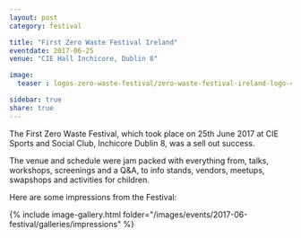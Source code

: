 ```yaml
---
layout: post
category: festival

title: "First Zero Waste Festival Ireland"
eventdate: 2017-06-25
venue: "CIE Hall Inchicore, Dublin 8"

image:
  teaser : logos-zero-waste-festival/zero-waste-festival-ireland-logo-400.jpg"

sidebar: true
share: true
---
```


The First Zero Waste Festival, which took place on 25th June 2017 at CIE Sports and Social Club, Inchicore Dublin 8, was a sell out success.

The venue and schedule were jam packed with everything from, talks, workshops, screenings and a Q&A, to info stands, vendors, meetups, swapshops and activities for children.

Here are some impressions from the Festival:

{% include image-gallery.html folder="/images/events/2017-06-festival/galleries/impressions" %}
